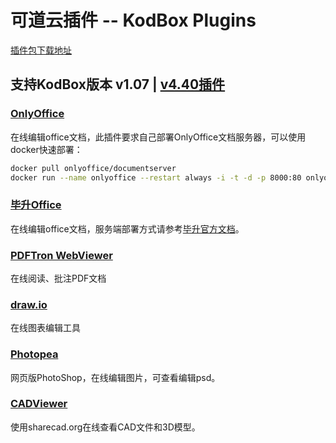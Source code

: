 # 可道云插件 -- KodBox Plugins
[插件包下载地址](https://github.com/zhtengw/kodexplorer-plugins/releases/tag/v2020.04.06)
## 支持KodBox版本 v1.07 | [v4.40插件](https://github.com/zhtengw/kodexplorer-plugins)

### [OnlyOffice](https://github.com/zhtengw/kodexplorer-plugins/tree/v5.0/OnlyOffice)
在线编辑office文档，此插件要求自己部署OnlyOffice文档服务器，可以使用docker快速部署：
```bash
docker pull onlyoffice/documentserver
docker run --name onlyoffice --restart always -i -t -d -p 8000:80 onlyoffice/documentserver  
```

### [毕升Office](https://github.com/zhtengw/kodexplorer-plugins/tree/v5.0/bisheng)
在线编辑office文档，服务端部署方式请参考[毕升官方文档](https://www.bishengoffice.com/apps/blog/posts/install.html)。

### [PDFTron WebViewer](https://github.com/zhtengw/kodexplorer-plugins/tree/v5.0/PDFTron)
在线阅读、批注PDF文档

### [draw.io](https://github.com/zhtengw/kodexplorer-plugins/tree/v5.0/drawio)
在线图表编辑工具

### [Photopea](https://github.com/zhtengw/kodexplorer-plugins/tree/v5.0/Photopea)
网页版PhotoShop，在线编辑图片，可查看编辑psd。

### [CADViewer](https://github.com/zhtengw/kodexplorer-plugins/tree/v5.0/CADViewer)
使用sharecad.org在线查看CAD文件和3D模型。
